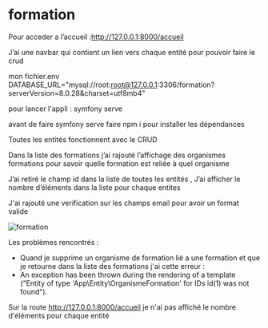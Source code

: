 # formation

Pour acceder a l’accueil :http://127.0.0.1:8000/accueil

J’ai une navbar qui contient un lien vers chaque entité pour pouvoir faire le crud 

mon fichier.env DATABASE_URL="mysql://root:root@127.0.0.1:3306/formation?serverVersion=8.0.28&charset=utf8mb4"

pour lancer l'appli : symfony serve 

avant de faire symfony serve  faire npm i pour installer les dépendances 

Toutes les entités fonctionnent avec le CRUD 

Dans la liste des formations j’ai rajouté l’affichage des organismes formations pour savoir quelle formation est reliée à quel organisme

J’ai retiré le champ id dans la liste de toutes les entités , J’ai afficher le nombre d’éléments dans la liste pour chaque entites 

J'ai rajouté une verification sur les champs email pour avoir un format valide 

![formation](https://user-images.githubusercontent.com/45538763/170654192-43562543-24e8-4478-a188-28cfb1057937.png)

Les problèmes rencontrés :
- Quand je supprime un organisme de formation lié a une formation et que je retourne dans la liste des formations j'ai cette erreur :
-  An exception has been thrown during the rendering of a template ("Entity of type 'App\Entity\OrganismeFormation' for IDs id(1) was not found").

Sur la route http://127.0.0.1:8000/accueil je n'ai pas affiché le nombre d'éléments pour chaque entité 

